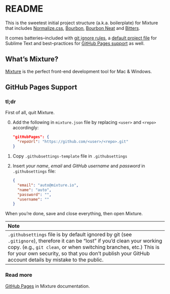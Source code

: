 # README

This is the sweetest initial project structure (a.k.a. boilerplate) for Mixture that includes [Normalize.css](http://necolas.github.io/normalize.css/), [Bourbon](http://bourbon.io), [Bourbon Neat](http://neat.bourbon.io) and [Bitters](http://bitters.bourbon.io).

It comes batteries–included with [git ignore rules](.gitignore), a [default project file](exalted.sublproj/default.sublime-project) for Sublime Text and best–practices for [GitHub Pages support](#github-pages-support) as well.

## What’s Mixture?

[Mixture](http://mixture.io) is the perfect front-end development tool for Mac &amp; Windows.

## GitHub Pages Support

### tl;dr

First of all, quit Mixture.

0. Add the following in `mixture.json` file by replacing `<user>` and `<repo>` accordingly:

    ```json
    "gitHubPages": {
      "repoUrl": "https://github.com/<user>/<repo>.git"
    }
    ```

0. Copy `.githubsettings-template` file in `.githubsettings`
0. Insert _your name_, _email_ and _GitHub username_ and _password_ in `.githubsettings` file:

    ```json
    {
      "email": "auto@mixture.io",
      "name": "auto",
      "password": "",
      "username": ""
    }
    ```

When you’re done, save and close everything, then open Mixture.

| Note |
| :--- |
| `.githubsettings` file is by default ignored by git (see `.gitignore`), therefore it can be “lost” if you’d clean your working copy. (e.g., `git clean`, or when switching branches, etc.) This is for your own security, so that you don’t publish your GitHub account details by mistake to the public. |

### Read more

[GitHub Pages](http://docs.mixture.io/github-pages) in Mixture documentation.
